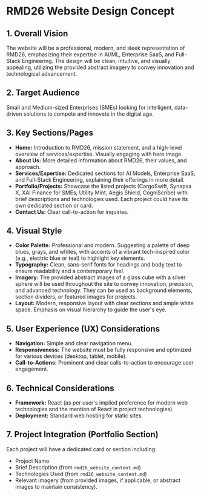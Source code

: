 # RMD26 Website Design Concept

## 1. Overall Vision
The website will be a professional, modern, and sleek representation of RMD26, emphasizing their expertise in AI/ML, Enterprise SaaS, and Full-Stack Engineering. The design will be clean, intuitive, and visually appealing, utilizing the provided abstract imagery to convey innovation and technological advancement.

## 2. Target Audience
Small and Medium-sized Enterprises (SMEs) looking for intelligent, data-driven solutions to compete and innovate in the digital age.

## 3. Key Sections/Pages
- **Home:** Introduction to RMD26, mission statement, and a high-level overview of services/expertise. Visually engaging with hero image.
- **About Us:** More detailed information about RMD26, their values, and approach.
- **Services/Expertise:** Dedicated sections for AI Models, Enterprise SaaS, and Full-Stack Engineering, explaining their offerings in more detail.
- **Portfolio/Projects:** Showcase the listed projects (CargoSwift, Synapsa X, XAI Finance for SMEs, Utility Mint, Aegis Shield, CogniScribe) with brief descriptions and technologies used. Each project could have its own dedicated section or card.
- **Contact Us:** Clear call-to-action for inquiries.

## 4. Visual Style
- **Color Palette:** Professional and modern. Suggesting a palette of deep blues, grays, and whites, with accents of a vibrant tech-inspired color (e.g., electric blue or teal) to highlight key elements.
- **Typography:** Clean, sans-serif fonts for headings and body text to ensure readability and a contemporary feel.
- **Imagery:** The provided abstract images of a glass cube with a silver sphere will be used throughout the site to convey innovation, precision, and advanced technology. They can be used as background elements, section dividers, or featured images for projects.
- **Layout:** Modern, responsive layout with clear sections and ample white space. Emphasis on visual hierarchy to guide the user's eye.

## 5. User Experience (UX) Considerations
- **Navigation:** Simple and clear navigation menu.
- **Responsiveness:** The website must be fully responsive and optimized for various devices (desktop, tablet, mobile).
- **Call-to-Actions:** Prominent and clear calls-to-action to encourage user engagement.

## 6. Technical Considerations
- **Framework:** React (as per user's implied preference for modern web technologies and the mention of React in project technologies).
- **Deployment:** Standard web hosting for static sites.

## 7. Project Integration (Portfolio Section)
Each project will have a dedicated card or section including:
- Project Name
- Brief Description (from `rmd26_website_content.md`)
- Technologies Used (from `rmd26_website_content.md`)
- Relevant imagery (from provided images, if applicable, or abstract images to maintain consistency).


